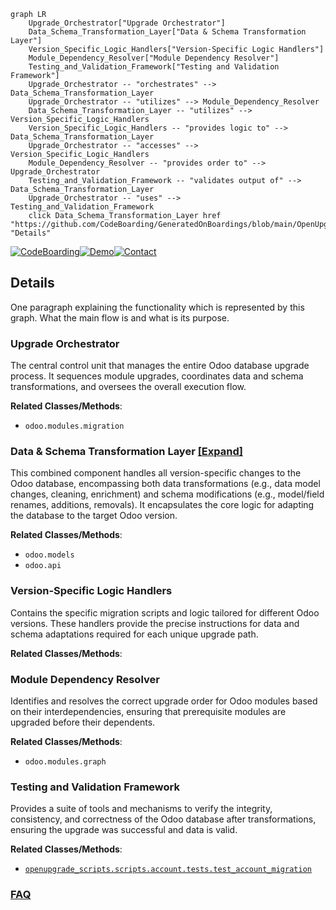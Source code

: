 ```mermaid
graph LR
    Upgrade_Orchestrator["Upgrade Orchestrator"]
    Data_Schema_Transformation_Layer["Data & Schema Transformation Layer"]
    Version_Specific_Logic_Handlers["Version-Specific Logic Handlers"]
    Module_Dependency_Resolver["Module Dependency Resolver"]
    Testing_and_Validation_Framework["Testing and Validation Framework"]
    Upgrade_Orchestrator -- "orchestrates" --> Data_Schema_Transformation_Layer
    Upgrade_Orchestrator -- "utilizes" --> Module_Dependency_Resolver
    Data_Schema_Transformation_Layer -- "utilizes" --> Version_Specific_Logic_Handlers
    Version_Specific_Logic_Handlers -- "provides logic to" --> Data_Schema_Transformation_Layer
    Upgrade_Orchestrator -- "accesses" --> Version_Specific_Logic_Handlers
    Module_Dependency_Resolver -- "provides order to" --> Upgrade_Orchestrator
    Testing_and_Validation_Framework -- "validates output of" --> Data_Schema_Transformation_Layer
    Upgrade_Orchestrator -- "uses" --> Testing_and_Validation_Framework
    click Data_Schema_Transformation_Layer href "https://github.com/CodeBoarding/GeneratedOnBoardings/blob/main/OpenUpgrade/Data_Schema_Transformation_Layer.md" "Details"
```

[![CodeBoarding](https://img.shields.io/badge/Generated%20by-CodeBoarding-9cf?style=flat-square)](https://github.com/CodeBoarding/CodeBoarding)[![Demo](https://img.shields.io/badge/Try%20our-Demo-blue?style=flat-square)](https://www.codeboarding.org/demo)[![Contact](https://img.shields.io/badge/Contact%20us%20-%20contact@codeboarding.org-lightgrey?style=flat-square)](mailto:contact@codeboarding.org)

## Details

One paragraph explaining the functionality which is represented by this graph. What the main flow is and what is its purpose.

### Upgrade Orchestrator
The central control unit that manages the entire Odoo database upgrade process. It sequences module upgrades, coordinates data and schema transformations, and oversees the overall execution flow.


**Related Classes/Methods**:

- `odoo.modules.migration`


### Data & Schema Transformation Layer [[Expand]](./Data_Schema_Transformation_Layer.md)
This combined component handles all version-specific changes to the Odoo database, encompassing both data transformations (e.g., data model changes, cleaning, enrichment) and schema modifications (e.g., model/field renames, additions, removals). It encapsulates the core logic for adapting the database to the target Odoo version.


**Related Classes/Methods**:

- `odoo.models`
- `odoo.api`


### Version-Specific Logic Handlers
Contains the specific migration scripts and logic tailored for different Odoo versions. These handlers provide the precise instructions for data and schema adaptations required for each unique upgrade path.


**Related Classes/Methods**:



### Module Dependency Resolver
Identifies and resolves the correct upgrade order for Odoo modules based on their interdependencies, ensuring that prerequisite modules are upgraded before their dependents.


**Related Classes/Methods**:

- `odoo.modules.graph`


### Testing and Validation Framework
Provides a suite of tools and mechanisms to verify the integrity, consistency, and correctness of the Odoo database after transformations, ensuring the upgrade was successful and data is valid.


**Related Classes/Methods**:

- <a href="https://github.com/OCA/OpenUpgrade/blob/17.0/openupgrade_scripts/scripts/account/tests/test_account_migration.py" target="_blank" rel="noopener noreferrer">`openupgrade_scripts.scripts.account.tests.test_account_migration`</a>




### [FAQ](https://github.com/CodeBoarding/GeneratedOnBoardings/tree/main?tab=readme-ov-file#faq)
